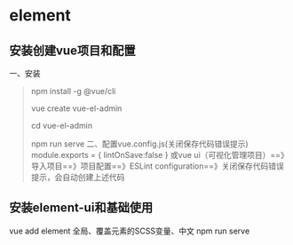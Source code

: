# element

## 安装创建vue项目和配置

一、安装
>npm install -g @vue/cli
>
>vue create vue-el-admin
>
>cd vue-el-admin
>
>npm run serve
二、配置vue.config.js(关闭保存代码错误提示)
module.exports = {
    lintOnSave:false
}
或vue ui（可视化管理项目）==》导入项目==》项目配置==》ESLint configuration==》关闭保存代码错误提示，会自动创建上述代码

## 安装element-ui和基础使用

vue add element
全局、覆盖元素的SCSS变量、中文
npm run serve
